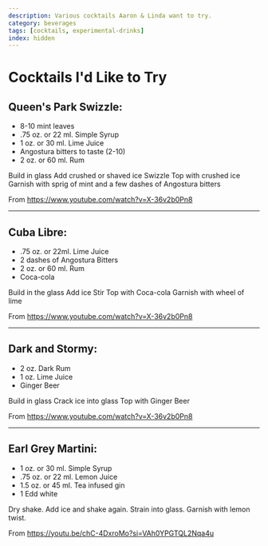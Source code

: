 ```yaml
---
description: Various cocktails Aaron & Linda want to try. 
category: beverages
tags: [cocktails, experimental-drinks]
index: hidden
---
```


# Cocktails I'd Like to Try

## Queen's Park Swizzle:

- 8-10 mint leaves
- .75 oz. or 22 ml. Simple Syrup
- 1 oz. or 30 ml. Lime Juice
- Angostura bitters to taste (2-10)
- 2 oz. or 60 ml. Rum

Build in glass
Add crushed or shaved ice
Swizzle
Top with crushed ice
Garnish with sprig of mint and a few dashes of Angostura bitters

From <https://www.youtube.com/watch?v=X-36v2b0Pn8>

* * * 

## Cuba Libre:

- .75 oz. or 22ml. Lime Juice
- 2 dashes of Angostura Bitters
- 2 oz. or 60 ml. Rum
- Coca-cola

Build in the glass
Add ice
Stir
Top with Coca-cola
Garnish with wheel of lime

From <https://www.youtube.com/watch?v=X-36v2b0Pn8>

* * *

## Dark and Stormy: 

- 2 oz. Dark Rum 
- 1 oz. Lime Juice
- Ginger Beer

Build in glass
Crack ice into glass
Top with Ginger Beer

From <https://www.youtube.com/watch?v=X-36v2b0Pn8>

* * *

## Earl Grey Martini:

- 1 oz. or 30 ml. Simple Syrup
- .75 oz. or 22 ml. Lemon Juice
- 1.5 oz. or 45 ml. Tea infused gin
- 1 Edd white

Dry shake.
Add ice and shake again.
Strain into glass.
Garnish with lemon twist.

From <https://youtu.be/chC-4DxroMo?si=VAh0YPGTQL2Nqa4u>

